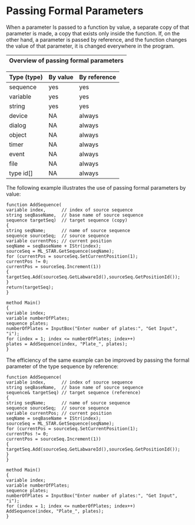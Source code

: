 # Passing Formal Parameters

When a parameter Is passed to a function by value, a separate copy of that parameter is made, a copy that exists only inside the function. If, on the other hand, a parameter is passed by reference, and the function changes the value of that parameter, it is changed everywhere in the program.

&#x20;

| **Overview of passing formal parameters** |
| :---------------------------------------: |

| **Type** **(type)** | **By value** | **By reference** |
| ------------------- | ------------ | ---------------- |
| sequence            | yes          | yes              |
| variable            | yes          | yes              |
| string              | yes          | yes              |
| device              | NA           | always           |
| dialog              | NA           | always           |
| object              | NA           | always           |
| timer               | NA           | always           |
| event               | NA           | always           |
| file                | NA           | always           |
| type id\[]          | NA           | always           |

&#x20;

The following example illustrates the use of passing formal parameters by value:

```clike
function AddSequence(
variable index,      // index of source sequence
string seqBaseName,  // base name of source sequence
sequence targetSeq)  // target sequence (copy)
{
string seqName;      // name of source sequence
sequence sourceSeq;  // source sequence
variable currentPos; // current position
seqName = seqBaseName + IStr(index);
sourceSeq = ML_STAR.GetSequence(seqName);
for (currentPos = sourceSeq.SetCurrentPosition(1);
currentPos != 0;
currentPos = sourceSeq.Increment(1))
{
targetSeq.Add(sourceSeq.GetLabwareId(),sourceSeq.GetPositionId());
}
return(targetSeq);
}
 
method Main()
{
variable index;
variable numberOfPlates;
sequence plates;
numberOfPlates = InputBox("Enter number of plates:", "Get Input", "i");
for (index = 1; index <= numberOfPlates; index++)
plates = AddSequence(index, "Plate_", plates);
}
```



The efficiency of the same example can be improved by passing the formal parameter of the type sequence by reference:

```clike
function AddSequence(
variable index,      // index of source sequence
string seqBaseName,  // base name of source sequence
sequence& targetSeq) // target sequence (reference)
{
string seqName;      // name of source sequence
sequence sourceSeq;  // source sequence
variable currentPos; // current position
seqName = seqBaseName + IStr(index);
sourceSeq = ML_STAR.GetSequence(seqName);
for (currentPos = sourceSeq.SetCurrentPosition(1);
currentPos != 0;
currentPos = sourceSeq.Increment(1))
{
targetSeq.Add(sourceSeq.GetLabwareId(),sourceSeq.GetPositionId());
}
}
 
method Main()
{
variable index;
variable numberOfPlates;
sequence plates;
numberOfPlates = InputBox("Enter number of plates:", "Get Input", "i");
for (index = 1; index <= numberOfPlates; index++)
AddSequence(index, "Plate_", plates);
}
```


